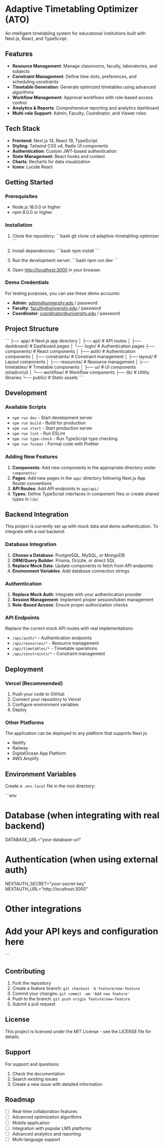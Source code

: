 # Adaptive Timetabling Optimizer (ATO)

An intelligent timetabling system for educational institutions built with Next.js, React, and TypeScript.

## Features

- **Resource Management**: Manage classrooms, faculty, laboratories, and subjects
- **Constraint Management**: Define time slots, preferences, and scheduling constraints
- **Timetable Generation**: Generate optimized timetables using advanced algorithms
- **Workflow Management**: Approval workflows with role-based access control
- **Analytics & Reports**: Comprehensive reporting and analytics dashboard
- **Multi-role Support**: Admin, Faculty, Coordinator, and Viewer roles

## Tech Stack

- **Frontend**: Next.js 14, React 19, TypeScript
- **Styling**: Tailwind CSS v4, Radix UI components
- **Authentication**: Custom JWT-based authentication
- **State Management**: React hooks and context
- **Charts**: Recharts for data visualization
- **Icons**: Lucide React

## Getting Started

### Prerequisites

- Node.js 18.0.0 or higher
- npm 8.0.0 or higher

### Installation

1. Clone the repository:
\`\`\`bash
git clone <repository-url>
cd adaptive-timetabling-optimizer
\`\`\`

2. Install dependencies:
\`\`\`bash
npm install
\`\`\`

3. Run the development server:
\`\`\`bash
npm run dev
\`\`\`

4. Open [http://localhost:3000](http://localhost:3000) in your browser.

### Demo Credentials

For testing purposes, you can use these demo accounts:

- **Admin**: admin@university.edu / password
- **Faculty**: faculty@university.edu / password
- **Coordinator**: coordinator@university.edu / password

## Project Structure

\`\`\`
├── app/                    # Next.js app directory
│   ├── api/               # API routes
│   ├── dashboard/         # Dashboard pages
│   └── login/            # Authentication pages
├── components/            # React components
│   ├── auth/             # Authentication components
│   ├── constraints/      # Constraint management
│   ├── layout/           # Layout components
│   ├── resources/        # Resource management
│   ├── timetables/       # Timetable components
│   ├── ui/               # UI components (shadcn/ui)
│   └── workflow/         # Workflow components
├── lib/                  # Utility libraries
└── public/               # Static assets
\`\`\`

## Development

### Available Scripts

- `npm run dev` - Start development server
- `npm run build` - Build for production
- `npm run start` - Start production server
- `npm run lint` - Run ESLint
- `npm run type-check` - Run TypeScript type checking
- `npm run format` - Format code with Prettier

### Adding New Features

1. **Components**: Add new components in the appropriate directory under `components/`
2. **Pages**: Add new pages in the `app/` directory following Next.js App Router conventions
3. **API Routes**: Add API endpoints in `app/api/`
4. **Types**: Define TypeScript interfaces in component files or create shared types in `lib/`

## Backend Integration

This project is currently set up with mock data and demo authentication. To integrate with a real backend:

### Database Integration

1. **Choose a Database**: PostgreSQL, MySQL, or MongoDB
2. **ORM/Query Builder**: Prisma, Drizzle, or direct SQL
3. **Replace Mock Data**: Update components to fetch from API endpoints
4. **Environment Variables**: Add database connection strings

### Authentication

1. **Replace Mock Auth**: Integrate with your authentication provider
2. **Session Management**: Implement proper session/token management
3. **Role-Based Access**: Ensure proper authorization checks

### API Endpoints

Replace the current mock API routes with real implementations:

- `/api/auth/*` - Authentication endpoints
- `/api/resources/*` - Resource management
- `/api/timetables/*` - Timetable operations
- `/api/constraints/*` - Constraint management

## Deployment

### Vercel (Recommended)

1. Push your code to GitHub
2. Connect your repository to Vercel
3. Configure environment variables
4. Deploy

### Other Platforms

The application can be deployed to any platform that supports Next.js:

- Netlify
- Railway
- DigitalOcean App Platform
- AWS Amplify

## Environment Variables

Create a `.env.local` file in the root directory:

\`\`\`env
# Database (when integrating with real backend)
DATABASE_URL="your-database-url"

# Authentication (when using external auth)
NEXTAUTH_SECRET="your-secret-key"
NEXTAUTH_URL="http://localhost:3000"

# Other integrations
# Add your API keys and configuration here
\`\`\`

## Contributing

1. Fork the repository
2. Create a feature branch: `git checkout -b feature/new-feature`
3. Commit your changes: `git commit -am 'Add new feature'`
4. Push to the branch: `git push origin feature/new-feature`
5. Submit a pull request

## License

This project is licensed under the MIT License - see the LICENSE file for details.

## Support

For support and questions:

1. Check the documentation
2. Search existing issues
3. Create a new issue with detailed information

## Roadmap

- [ ] Real-time collaboration features
- [ ] Advanced optimization algorithms
- [ ] Mobile application
- [ ] Integration with popular LMS platforms
- [ ] Advanced analytics and reporting
- [ ] Multi-language support
